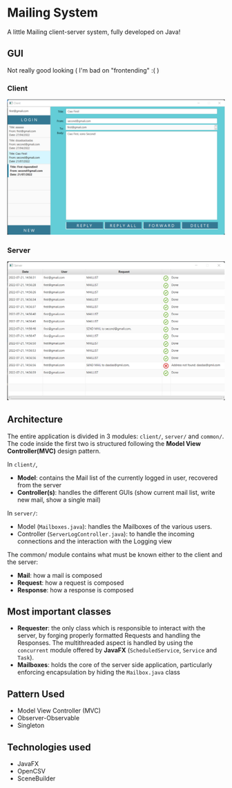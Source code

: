 # Mailing System

A little Mailing client-server system, fully developed on Java!

## GUI
Not really good looking ( I'm bad on "frontending" :( )

### Client
![Client View](images/client_view.png)

### Server
![Server View](images/server_view.png)

## Architecture
The entire application is divided in 3 modules: `client/`, `server/` and `common/`.
The code inside the first two is structured following the __Model View Controller(MVC)__ design pattern.

In `client/`, 
- __Model__: contains the Mail list of the currently logged in user, recovered from the server
- __Controller(s)__: handles the different GUIs (show current mail list, write new mail, show a single mail)

In `server/`:
- Model (`Mailboxes.java`): handles the Mailboxes of the various users.
- Controller (`ServerLogController.java`): to handle the incoming connections and the interaction with the Logging view

The common/ module contains what must be known either to the client and the server:
- __Mail__: how a mail is composed
- __Request__: how a request is composed
- __Response__: how a response is composed

## Most important classes
- __Requester__: the only class which is responsible to interact with the server, by forging properly formatted Requests and handling the Responses. The multithreaded aspect is handled by using the `concurrent` module offered by __JavaFX__ (`ScheduledService`, `Service` and `Task`).
- __Mailboxes__: holds the core of the server side application, particularly enforcing encapsulation by hiding the `Mailbox.java` class

## Pattern Used
- Model View Controller (MVC)
- Observer-Observable
- Singleton

## Technologies used
- JavaFX
- OpenCSV
- SceneBuilder

